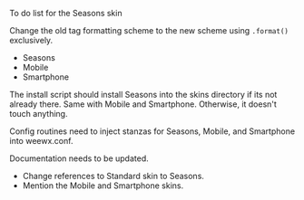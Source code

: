 To do list for the Seasons skin

Change the old tag formatting scheme to the new scheme using `.format()` exclusively.
 - Seasons
 - Mobile
 - Smartphone

The install script should install Seasons into the skins directory if its not already there.
Same with Mobile and Smartphone. Otherwise, it doesn't touch anything.

Config routines need to inject stanzas for Seasons, Mobile, and Smartphone into weewx.conf.

Documentation needs to be updated.
 - Change references to Standard skin to Seasons.
 - Mention the Mobile and Smartphone skins.
